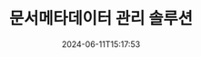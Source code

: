 ---
############################# Static ############################
layout: "family"
date:  2024-06-11T15:17:53
draft: false

product: "Metadata"
product_tag: "metadata"

lang: ko

############################# Head ############################
head_title: "GroupDocs의 .NET, Java, Node.js API 및 온라인 메타데이터 조작 앱"
head_description: "C# .NET 및 Java에 기본으로 제공되는 문서 메타데이터 API입니다. 널리 사용되는 모든 형식의 메타 정보를 읽고, 쓰고, 편집하고 비교할 수 있습니다. 메타데이터를 분석하고 내보냅니다."

############################# Header ############################
title: "문서메타데이터 관리 솔루션"
description:  |
  널리 사용되는 플랫폼에서 문서, 이미지 및 기타 파일 형식의 메타데이터를 읽고, 편집하고, 교체하고, 제거하는 API 및 앱입니다.

  비즈니스 파일과 문서에 숨겨진 메타데이터 정보를 추가하세요.

  문서에 이미 표시된 메타데이터를 수정하거나 제거합니다.

  문서 및 파일 메타데이터에 대한 정보를 수집하고 분석합니다.

############################# Supported Platforms ###############################
supported_platforms:
  enable: true
  head_title: "플랫폼을 선택하세요"
  title: "플랫폼 독립성"
  description: "GroupDocs.Metadata은(는) 다양한 운영 체제 및 프레임워크와 호환됩니다."
  details_link_title: "더 알아보기"

  items:
    # items loop
    - title: ".NET"
      description: GroupDocs.Metadata .NET 
      color: "blue"
      tag: "net"
      link: "/metadata/net/"
      features_link: "https://docs.groupdocs.com/metadata/net/system-requirements/"
      features:
          # features loop
          - rows: "4"
            content: |
                    .NET Core 3.0 or higher <br> .NET 5.0 or higher <br> .NET Standard 2.1
      
          # features loop
          - rows: "1"
            content: |
                    Windows <br> Linux <br> Mac OS
      
          # features loop
          - rows: "3"
            content: |
                    Microsoft Visual Studio <br> JetBrains Rider <br> Microsoft Visual Code
      
          # features loop
          - rows: "1"
            content: |
                    70+ file formats
      

    # items loop
    - title: "Java"
      description: GroupDocs.Metadata Java
      color: "red"
      tag: "java"
      link: "/metadata/java/"
      features_link: "https://docs.groupdocs.com/metadata/java/system-requirements/"
      features:
          # features loop
          - rows: "4"
            content: |
                    J2SE 7.0 or higher <br> Kotlin
      
          # features loop
          - rows: "1"
            content: |
                    Windows <br> Linux <br> Mac OS
      
          # features loop
          - rows: "3"
            content: |
                    IntelliJ IDEA <br> Eclipse <br> NetBeans
      
          # features loop
          - rows: "1"
            content: |
                    70+ file formats

    # items loop
    - title: "Node.js"
      description: GroupDocs.Metadata Node.js
      color: "green"
      tag: "nodejs-java"
      link: "/metadata/nodejs-java/"
      features_link: "https://docs.groupdocs.com/metadata/"
      features:
          # features loop
          - rows: "4"
            content: |
                    Node.js 16+ and J2SE 8.0 (1.8)+
      
          # features loop
          - rows: "1"
            content: |
                    Windows <br> Linux <br> Mac OS
      
          # features loop
          - rows: "3"
            content: |
                    Atom <br> Visual Studio Code <br> 다른 텍스트 편집기
      
          # features loop
          - rows: "1"
            content: |
                    70+ file formats

############################# Features ###############################
features:
  enable: true
  title: "GroupDocs.Metadata 기능 검토"
  description: "당사의 솔루션은 이미지 및 사무실 문서를 포함하여 널리 사용되는 다양한 파일 형식의 메타데이터를 조작하도록 설계되었습니다."

  items:
    # items loop
    - icon: "protect"
      title: "비즈니스 정보를 보호하세요"
      content: "민감한 파일과 문서에 숨겨진 메타데이터를 추가하세요."

    # items loop
    - icon: "control"
      title: "제어 문서 메타데이터"
      content: "문서에 포함된 메타데이터에 대한 자세한 정보를 수집합니다."

    # items loop
    - icon: "manipulate"
      title: "메타데이터 정보 조작"
      content: "지원되는 다양한 파일 형식의 콘텐츠를 수정하거나 메타데이터를 삭제하세요."

    # items loop
    - icon: "additional"
      title: "다양한 추가 기능"
      content: "문서 미리보기, 메타데이터 패키지 추출 등"

############################# Code Samples ###############################
code_samples:
  enable: true
  title: "메타데이터를 사용하여 문서 보호"
  description: "GroupDocs.Metadata 일반적인 작업 코드 예시입니다."

  items:
    # items loop
    - title: "이미지 및 문서에서 불필요한 메타데이터 제거"
      content: "GroupDocs.Metadata을 사용하면 파일과 문서에서 숨겨진 정보를 쉽게 제거할 수 있습니다. 이미지를 촬영한 시기와 장소 등의 세부 정보를 빠르게 삭제하거나 Office 문서에서 작성자 및 편집자 정보를 제거할 수 있습니다."
      samples:
          # samples loop
          - language: "C#"
            color: "blue"
            content: |
                    <code class="language-csharp" data-lang="csharp">
                        // 문서 경로를 Metadata 생성자에 전달합니다.

                        using (Metadata metadata = new Metadata("source.docx"))
                        {
                            // 작성자 및 편집자에 연결된 문서 속성 제거
                            var affected = metadata.RemoveProperties(
                                p => p.Tags.Contains(Tags.Person.Creator) ||
                                    p.Tags.Contains(Tags.Person.Editor);

                            // 메타데이터 제거 처리 결과
                            Console.WriteLine("Properties removed: {0}", affected);

                            // 정리된 문서 저장
                            metadata.Save("result.docx");
                        }                    
                    </code>

          # samples loop
          - language: "Java"
            color: "red"
            content: |
                    <code class="language-java" data-lang="java">
                        // 문서 경로를 Metadata 생성자에 전달합니다.

                        try (Metadata metadata = new Metadata("source.docx");{

                            // 작성자 및 편집자에 연결된 문서 속성 제거
                            int affected = metadata.removeProperties(
                                new ContainsTagSpecification(Tags.getPerson().getCreator()).or(
                                new ContainsTagSpecification(Tags.getPerson().getEditor())));

                            // 메타데이터 제거 처리 결과
                            System.out.println(String.format("Properties removed: %s", affected));

                            // 정리된 문서 저장
                            metadata.save("result.docx");
                        }

                    </code>

          # samples loop
          - language: "TypeScript"
            color: "green"
            content: |
                    <code class="language-java" data-lang="javascript">
                        // 문서 경로를 Metadata 생성자에 전달합니다.

                        const metadata = new groupdocs.metadata.Metadata("source.docx");
    
                        // 작성자 및 편집자에 연결된 문서 속성 제거
                        var affected = metadata.removeProperties(
                            new groupdocs.metadata.ContainsTagSpecification(groupdocs.metadata.Tags.getPerson().getCreator()).or(
                            new groupdocs.metadata.ContainsTagSpecification(groupdocs.metadata.Tags.getPerson().getEditor()))
                            );

                        // 메타데이터 제거 처리 결과
                        console.log('Properties removed: ${affected}');

                        // 정리된 문서 저장
                        metadata.save("result.docx");                        

                    </code>

############################# Supported Formats ###############################
formats:
  enable: true
  title: "70개 이상의 형식이 지원됩니다."
  description: "GroupDocs.Metadata은 널리 사용되는 문서 및 파일 형식의 메타데이터를 제어하는 ​​데 도움이 됩니다."

############################# Metrics ###############################
metrics:
  enable: true
  title: "GroupDocs.Metadata 업적"
  description: "우리 도서관 성과의 주요 지표를 알아보세요"

  items:
    # items loop
    - number: "70+"
      title: "지원되는 형식"
      content: "GroupDocs.Metadata은 70개 이상의 널리 사용되는 파일 형식에 대한 메타데이터 조작을 지원합니다."

    # items loop
    - number: "700k"
      title: "NuGet 다운로드"
      content: ".NET NuGet 패키지용 GroupDocs.Metadata이(가) 700,000회 이상 다운로드되었습니다."

    # items loop
    - number: "15k"
      title: "메이븐 다운로드"
      content: "GroupDocs.Metadata은 Maven에서 15,000회 다운로드되었습니다. 강력한 Java 메타데이터 관리."

    # items loop
    - number: "140+"
      title: "행복한 고객"
      content: "개인 개발자와 유명 기업은 혁신적인 솔루션을 구축하기 위해 GroupDocs 제품을 선호합니다."


############################# Customers ###############################
customers:
  enable: true
  title: "우리의 행복한 고객"
  description: "GroupDocs 제품은 전 세계적으로 많은 고객들로부터 신뢰를 받고 있으며 전 세계적으로 경쟁력 있는 많은 비즈니스 솔루션에 사용됩니다."

  items:
    # items loop
    - title: "BenQ Corporation"
      logo: "benq"
      
    # items loop
    - title: "Nasdaq Stock Market"
      logo: "nasdaq"
      
    # items loop
    - title: "AT&T Inc."
      logo: "att"
      
    # items loop
    - title: "Customer logo AstraZeneca"
      logo: "astrazeneca"
      
    # items loop
    - title: "Central Bank of Argentina"
      logo: "argentinacentralbank"
      
    # items loop
    - title: "Roche Holding AG"
      logo: "roche"
      
    # items loop
    - title: "Capita"
      logo: "capita"
      
    # items loop
    - title: "Axa S.A."
      logo: "axa"
      
    # items loop
    - title: "Instructure Inc."
      logo: "instructure"
      
    # items loop
    - title: "Wipro"
      logo: "wipro"


############################# Actions ###############################
actions:
  enable: true
  title: "시작할 준비가 되셨나요?"
  description: "귀하의 애플리케이션에서 GroupDocs.Metadata 기능을 무료로 사용해 보세요."

  items:
    # items loop
    - title: ".NET"
      color: "blue"
      link: "/metadata/net/"

    # items loop
    - title: "Java"
      color: "red"
      link: "/metadata/java/"

    # items loop
    - title: "Node.js"
      color: "green"
      link: "/metadata/nodejs-java/"      

############################# FAQ ###############################
faq:
  enable: true
  title: "자주 묻는 질문"
  description: "우리 제품에 대해 질문이 있나요? 우리는 답을 가지고 있습니다!"

  items:
    # items loop
    - question: "GroupDocs.Metadata에서는 문서 메타데이터 처리를 위해 타사 소프트웨어가 필요합니까?"
      answer: "GroupDocs.Metadata은 독립적으로 작동합니다. Microsoft Office 또는 Adobe Acrobat과 같은 외부 라이브러리는 필요하지 않습니다."

    # items loop
    - question: "구매하기 전에 GroupDocs.Metadata 기능을 사용해 볼 수 있나요?"
      answer: "전적으로! GroupDocs.Metadata에서는 무료 평가판을 제공합니다. 설치하고 기능을 살펴보세요. 그러나 평가판 버전은 문서에 '평가판 배지'를 추가하고 처음 3페이지만 처리한다는 점에 유의하세요. 완전한 경험을 위해서는 전체 기능을 사용할 수 있는 30일 무료 임시 라이선스를 받으세요. 자세한 내용은 [여기](https://purchase.groupdocs.com/temporary-license/)에서 확인하세요."

    # items loop
    - question: "어떤 유형의 라이선스를 사용할 수 있나요?"
      answer: "GroupDocs.Metadata 라이선스를 찾고 계십니까? 우리는 다양한 옵션을 제공합니다. 팀의 개발자 수, 배포 위치(예: 단일 사무실 또는 원격 작업장), 최종 고객 배포 시 SDK/API를 클라이언트와 공유해야 하는지 여부 등의 요소를 기반으로 요구 사항에 맞는 라이선스 중에서 선택하세요. 또는 계량 요금제를 통해 사용량에 따라 비용을 지불하는 월간 사용 라이선스를 선택하세요. [여기](https://purchase.groupdocs.com/pricing/metadata/net/)에서 자세히 알아보고 꼭 맞는 제품을 찾아보세요."

############################# Cloud Links ###############################
cloud_links:
  enable: true
  title: "GroupDocs.Metadata 로우 코드 API에는 다음이 포함됩니다."
  description: "클라우드 기반 REST API를 사용하여 애플리케이션 내 비즈니스 파일의 민감한 메타데이터를 관리하세요."
  
  items:
    # items loop
    - title: "GroupDocs.Metadata Cloud for cURL"
      content: "cURL RESTful 메타데이터 조작 API를 사용하여 애플리케이션에서 PDF, Word, Excel, 프레젠테이션, 이미지 및 멀티미디어 파일의 메타데이터 정보를 관리하세요."
      icon: "groupdocs_metadata-for-curl"
      link: "https://products.groupdocs.cloud/metadata/curl"

    # items loop
    - title: "GroupDocs.Metadata Cloud for .NET"
      content: ".NET SDK와 함께 메타데이터 REST API를 사용하여 .NET 애플리케이션 내의 문서 형식에서 메타데이터를 추가, 편집, 추출, 검색 및 삭제합니다."
      icon: "groupdocs_metadata-for-net"
      link: "https://products.groupdocs.cloud/metadata/net"

    # items loop
    - title: "GroupDocs.Metadata Cloud for Java"
      content: "Java용 Metadata SDK를 사용하여 강력한 메타데이터 관리 기능으로 Java 애플리케이션을 강화하세요."
      icon: "groupdocs_metadata-for-java"
      link: "https://products.groupdocs.cloud/metadata/java"

############################# App links ###############################
app_links:
  enable: true
  title: "GroupDocs.Metadata 코드 앱이 포함되지 않음"
  description: "문서 메타데이터 관리를 위해 GroupDocs 웹 애플리케이션에 액세스하세요. 즐겨 사용하는 브라우저에서 70개 이상의 인기 파일 형식을 무료로 처리하세요."

  items:
    # items loop
    - title: "GroupDocs.Metadata Total"
      content: "Word, Excel, PDF, PowerPoint 및 70개 이상의 문서 유형의 메타데이터를 보고 편집할 수 있는 무료 앱입니다."
      icon: "groupdocs_metadata-app"
      link: "https://products.groupdocs.app/metadata/total"

    # items loop
    - title: "GroupDocs.Metadata DOCX"
      content: "MS Word 문서용 무료 온라인 메타데이터 뷰어 및 편집기."
      icon: "groupdocs_words-app"
      link: "https://products.groupdocs.app/metadata/docx"

    # items loop
    - title: "GroupDocs.Metadata PDF"
      content: "PDF 문서의 메타데이터 정보를 온라인으로 보거나 편집합니다."
      icon: "groupdocs_pdf-app"
      link: "https://products.groupdocs.app/metadata/pdf"


      


---